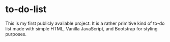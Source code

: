 # to-do-list
This is my first publicly available project. It is a rather primitive kind of to-do list made with simple HTML, Vanilla JavaScript, and Bootstrap for styling purposes.
